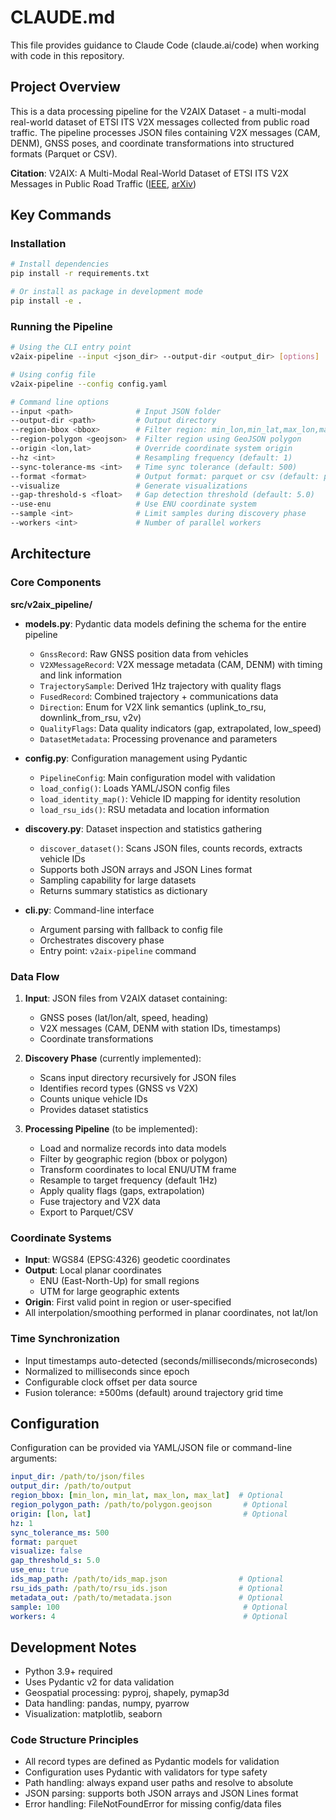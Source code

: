 # CLAUDE.md

This file provides guidance to Claude Code (claude.ai/code) when working with code in this repository.

## Project Overview

This is a data processing pipeline for the V2AIX Dataset - a multi-modal real-world dataset of ETSI ITS V2X messages collected from public road traffic. The pipeline processes JSON files containing V2X messages (CAM, DENM), GNSS poses, and coordinate transformations into structured formats (Parquet or CSV).

**Citation**: V2AIX: A Multi-Modal Real-World Dataset of ETSI ITS V2X Messages in Public Road Traffic ([IEEE](https://ieeexplore.ieee.org/document/10920150), [arXiv](https://arxiv.org/abs/2403.10221))

## Key Commands

### Installation
```bash
# Install dependencies
pip install -r requirements.txt

# Or install as package in development mode
pip install -e .
```

### Running the Pipeline
```bash
# Using the CLI entry point
v2aix-pipeline --input <json_dir> --output-dir <output_dir> [options]

# Using config file
v2aix-pipeline --config config.yaml

# Command line options
--input <path>              # Input JSON folder
--output-dir <path>         # Output directory
--region-bbox <bbox>        # Filter region: min_lon,min_lat,max_lon,max_lat
--region-polygon <geojson>  # Filter region using GeoJSON polygon
--origin <lon,lat>          # Override coordinate system origin
--hz <int>                  # Resampling frequency (default: 1)
--sync-tolerance-ms <int>   # Time sync tolerance (default: 500)
--format <format>           # Output format: parquet or csv (default: parquet)
--visualize                 # Generate visualizations
--gap-threshold-s <float>   # Gap detection threshold (default: 5.0)
--use-enu                   # Use ENU coordinate system
--sample <int>              # Limit samples during discovery phase
--workers <int>             # Number of parallel workers
```

## Architecture

### Core Components

**src/v2aix_pipeline/**

- **models.py**: Pydantic data models defining the schema for the entire pipeline
  - `GnssRecord`: Raw GNSS position data from vehicles
  - `V2XMessageRecord`: V2X message metadata (CAM, DENM) with timing and link information
  - `TrajectorySample`: Derived 1Hz trajectory with quality flags
  - `FusedRecord`: Combined trajectory + communications data
  - `Direction`: Enum for V2X link semantics (uplink_to_rsu, downlink_from_rsu, v2v)
  - `QualityFlags`: Data quality indicators (gap, extrapolated, low_speed)
  - `DatasetMetadata`: Processing provenance and parameters

- **config.py**: Configuration management using Pydantic
  - `PipelineConfig`: Main configuration model with validation
  - `load_config()`: Loads YAML/JSON config files
  - `load_identity_map()`: Vehicle ID mapping for identity resolution
  - `load_rsu_ids()`: RSU metadata and location information

- **discovery.py**: Dataset inspection and statistics gathering
  - `discover_dataset()`: Scans JSON files, counts records, extracts vehicle IDs
  - Supports both JSON arrays and JSON Lines format
  - Sampling capability for large datasets
  - Returns summary statistics as dictionary

- **cli.py**: Command-line interface
  - Argument parsing with fallback to config file
  - Orchestrates discovery phase
  - Entry point: `v2aix-pipeline` command

### Data Flow

1. **Input**: JSON files from V2AIX dataset containing:
   - GNSS poses (lat/lon/alt, speed, heading)
   - V2X messages (CAM, DENM with station IDs, timestamps)
   - Coordinate transformations

2. **Discovery Phase** (currently implemented):
   - Scans input directory recursively for JSON files
   - Identifies record types (GNSS vs V2X)
   - Counts unique vehicle IDs
   - Provides dataset statistics

3. **Processing Pipeline** (to be implemented):
   - Load and normalize records into data models
   - Filter by geographic region (bbox or polygon)
   - Transform coordinates to local ENU/UTM frame
   - Resample to target frequency (default 1Hz)
   - Apply quality flags (gaps, extrapolation)
   - Fuse trajectory and V2X data
   - Export to Parquet/CSV

### Coordinate Systems

- **Input**: WGS84 (EPSG:4326) geodetic coordinates
- **Output**: Local planar coordinates
  - ENU (East-North-Up) for small regions
  - UTM for large geographic extents
- **Origin**: First valid point in region or user-specified
- All interpolation/smoothing performed in planar coordinates, not lat/lon

### Time Synchronization

- Input timestamps auto-detected (seconds/milliseconds/microseconds)
- Normalized to milliseconds since epoch
- Configurable clock offset per data source
- Fusion tolerance: ±500ms (default) around trajectory grid time

## Configuration

Configuration can be provided via YAML/JSON file or command-line arguments:

```yaml
input_dir: /path/to/json/files
output_dir: /path/to/output
region_bbox: [min_lon, min_lat, max_lon, max_lat]  # Optional
region_polygon_path: /path/to/polygon.geojson       # Optional
origin: [lon, lat]                                  # Optional
hz: 1
sync_tolerance_ms: 500
format: parquet
visualize: false
gap_threshold_s: 5.0
use_enu: true
ids_map_path: /path/to/ids_map.json                # Optional
rsu_ids_path: /path/to/rsu_ids.json                # Optional
metadata_out: /path/to/metadata.json               # Optional
sample: 100                                         # Optional
workers: 4                                          # Optional
```

## Development Notes

- Python 3.9+ required
- Uses Pydantic v2 for data validation
- Geospatial processing: pyproj, shapely, pymap3d
- Data handling: pandas, numpy, pyarrow
- Visualization: matplotlib, seaborn

### Code Structure Principles

- All record types are defined as Pydantic models for validation
- Configuration uses Pydantic with validators for type safety
- Path handling: always expand user paths and resolve to absolute
- JSON parsing: supports both JSON arrays and JSON Lines format
- Error handling: FileNotFoundError for missing config/data files
